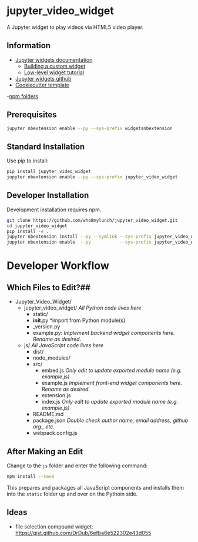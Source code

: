 # jupyter_video_widget

A Jupyter widget to play videos via HTML5 video player.

## Information

- [Jupyter widgets documentation](https://ipywidgets.readthedocs.io/en/latest/)
    - [Building a custom widget](https://ipywidgets.readthedocs.io/en/latest/examples/Widget%20Custom.html)
    - [Low-level widget tutorial](https://ipywidgets.readthedocs.io/en/latest/examples/Widget%20Low%20Level.html)
- [Jupyter widgets github](https://github.com/ipython/ipywidgets)
- [Cookiecutter template](https://github.com/jupyter-widgets/widget-cookiecutter)


-[npm folders](https://docs.npmjs.com/files/folders)

## Prerequisites

```bash
jupyter nbextension enable --py --sys-prefix widgetsnbextension
```

## Standard Installation

Use pip to install:

```bash
pip install jupyter_video_widget
jupyter nbextension enable --py --sys-prefix jupyter_video_widget
```

## Developer Installation

Development installation requires npm.

```bash
git clone https://github.com/who8mylunch/jupyter_video_widget.git
cd jupyter_video_widget
pip install -e .
jupyter nbextension install --py --symlink --sys-prefix jupyter_video_widget
jupyter nbextension enable  --py           --sys-prefix jupyter_video_widget
```

# Developer Workflow

## Which Files to Edit?##

- Jupyter_Video_Widget/
    - jupyter_video_widget/     *All Python code lives here*
        - static/
        - __init__.py           *import from Python module(s)
        - _version.py
        - example.py:           *Implement backend widget components here.  Rename as desired.*
    - js/                       *All JavaScript code lives here*
        - dist/
        - node_modules/
        - src/
            - embed.js          *Only edit to update exported module name (e.g. example.js)*
            - example.js        *Implement front-end widget components here.  Rename as desired.*
            - extension.js
            - index.js          *Only edit to update exported module name (e.g. example.js)*
        - README.md
        - package.json          *Double check author name, email address, github org., etc.*
        - webpack.config.js 

## After Making an Edit

Change to the `js` folder and enter the following command:

```bash
npm install --save
```

This prepares and packages all JavaScript components and installs them into the `static` folder up
and over on the Pythoin side. 

## Ideas

- file selection compound widget: https://gist.github.com/DrDub/6efba6e522302e43d055




